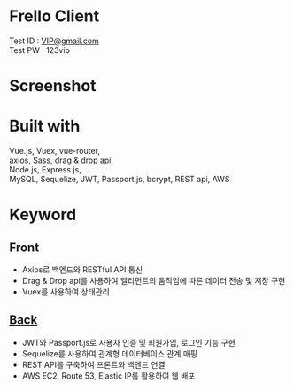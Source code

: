 # Frello Client

Test ID : VIP@gmail.com  
Test PW : 123vip

# Screenshot


# Built with
Vue.js, Vuex, vue-router,  
axios, Sass, drag & drop api,  
Node.js, Express.js,   
MySQL, Sequelize, JWT, Passport.js, bcrypt, REST api, AWS


# Keyword
## Front
- Axios로 백엔드와 RESTful API 통신
- Drag & Drop api를 사용하여 엘리먼트의 움직임에 따른 데이터 전송 및 저장 구현
- Vuex를 사용하여 상태관리
## [Back](https://github.com/afterup/Frello_api)
- JWT와 Passport.js로 사용자 인증 및 회원가입, 로그인 기능 구현
- Sequelize를 사용하여 관계형 데이터베이스 관계 매핑
- REST API를 구축하여 프론트와 백엔드 연결
- AWS EC2, Route 53, Elastic IP를 활용하여 웹 배포
